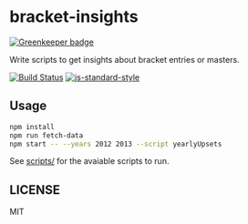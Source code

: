 bracket-insights
==========================

[![Greenkeeper badge](https://badges.greenkeeper.io/bracketclub/bracket-insights.svg)](https://greenkeeper.io/)

Write scripts to get insights about bracket entries or masters.

[![Build Status](https://travis-ci.org/bracketclub/bracket-insights.png?branch=master)](https://travis-ci.org/bracketclub/bracket-insights)
[![js-standard-style](https://img.shields.io/badge/code%20style-standard-brightgreen.svg?style=flat)](https://github.com/feross/standard)

## Usage

```sh
npm install
npm run fetch-data
npm start -- --years 2012 2013 --script yearlyUpsets
```

See [scripts/](./scripts) for the avaiable scripts to run.

## LICENSE

MIT
